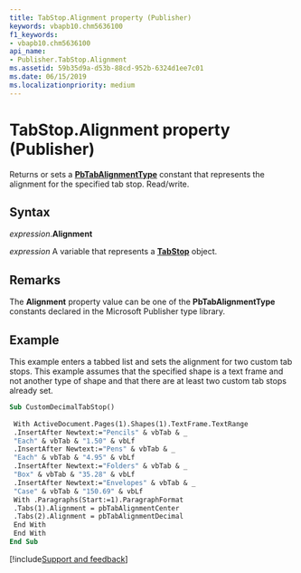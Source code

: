 ```yaml
---
title: TabStop.Alignment property (Publisher)
keywords: vbapb10.chm5636100
f1_keywords:
- vbapb10.chm5636100
api_name:
- Publisher.TabStop.Alignment
ms.assetid: 59b35d9a-d53b-88cd-952b-6324d1ee7c01
ms.date: 06/15/2019
ms.localizationpriority: medium
---
```



# TabStop.Alignment property (Publisher)

Returns or sets a **[PbTabAlignmentType](Publisher.PbTabAlignmentType.md)** constant that represents the alignment for the specified tab stop. Read/write.


## Syntax

_expression_.**Alignment**

_expression_ A variable that represents a **[TabStop](Publisher.TabStop.md)** object.


## Remarks

The **Alignment** property value can be one of the **PbTabAlignmentType** constants declared in the Microsoft Publisher type library.


## Example

This example enters a tabbed list and sets the alignment for two custom tab stops. This example assumes that the specified shape is a text frame and not another type of shape and that there are at least two custom tab stops already set.

```vb
Sub CustomDecimalTabStop() 
 
 With ActiveDocument.Pages(1).Shapes(1).TextFrame.TextRange 
 .InsertAfter Newtext:="Pencils" & vbTab & _ 
 "Each" & vbTab & "1.50" & vbLf 
 .InsertAfter Newtext:="Pens" & vbTab & _ 
 "Each" & vbTab & "4.95" & vbLf 
 .InsertAfter Newtext:="Folders" & vbTab & _ 
 "Box" & vbTab & "35.28" & vbLf 
 .InsertAfter Newtext:="Envelopes" & vbTab & _ 
 "Case" & vbTab & "150.69" & vbLf 
 With .Paragraphs(Start:=1).ParagraphFormat 
 .Tabs(1).Alignment = pbTabAlignmentCenter 
 .Tabs(2).Alignment = pbTabAlignmentDecimal 
 End With 
 End With 
End Sub
```

[!include[Support and feedback](~/includes/feedback-boilerplate.md)]